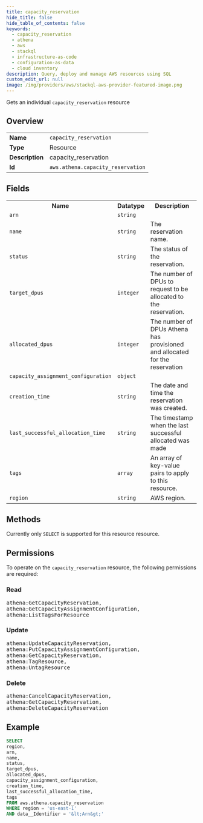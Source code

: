 ```yaml
---
title: capacity_reservation
hide_title: false
hide_table_of_contents: false
keywords:
  - capacity_reservation
  - athena
  - aws
  - stackql
  - infrastructure-as-code
  - configuration-as-data
  - cloud inventory
description: Query, deploy and manage AWS resources using SQL
custom_edit_url: null
image: /img/providers/aws/stackql-aws-provider-featured-image.png
---
```

Gets an individual <code>capacity_reservation</code> resource

## Overview
<table><tbody>
<tr><td><b>Name</b></td><td><code>capacity_reservation</code></td></tr>
<tr><td><b>Type</b></td><td>Resource</td></tr>
<tr><td><b>Description</b></td><td>capacity_reservation</td></tr>
<tr><td><b>Id</b></td><td><code>aws.athena.capacity_reservation</code></td></tr>
</tbody></table>

## Fields
<table><tbody>
<tr><th>Name</th><th>Datatype</th><th>Description</th></tr>
<tr><td><code>arn</code></td><td><code>string</code></td><td></td></tr>
<tr><td><code>name</code></td><td><code>string</code></td><td>The reservation name.</td></tr>
<tr><td><code>status</code></td><td><code>string</code></td><td>The status of the reservation.</td></tr>
<tr><td><code>target_dpus</code></td><td><code>integer</code></td><td>The number of DPUs to request to be allocated to the reservation.</td></tr>
<tr><td><code>allocated_dpus</code></td><td><code>integer</code></td><td>The number of DPUs Athena has provisioned and allocated for the reservation</td></tr>
<tr><td><code>capacity_assignment_configuration</code></td><td><code>object</code></td><td></td></tr>
<tr><td><code>creation_time</code></td><td><code>string</code></td><td>The date and time the reservation was created.</td></tr>
<tr><td><code>last_successful_allocation_time</code></td><td><code>string</code></td><td>The timestamp when the last successful allocated was made</td></tr>
<tr><td><code>tags</code></td><td><code>array</code></td><td>An array of key-value pairs to apply to this resource.</td></tr>
<tr><td><code>region</code></td><td><code>string</code></td><td>AWS region.</td></tr>

</tbody></table>

## Methods
Currently only <code>SELECT</code> is supported for this resource resource.

## Permissions

To operate on the <code>capacity_reservation</code> resource, the following permissions are required:

### Read
<pre>
athena:GetCapacityReservation,
athena:GetCapacityAssignmentConfiguration,
athena:ListTagsForResource</pre>

### Update
<pre>
athena:UpdateCapacityReservation,
athena:PutCapacityAssignmentConfiguration,
athena:GetCapacityReservation,
athena:TagResource,
athena:UntagResource</pre>

### Delete
<pre>
athena:CancelCapacityReservation,
athena:GetCapacityReservation,
athena:DeleteCapacityReservation</pre>


## Example
```sql
SELECT
region,
arn,
name,
status,
target_dpus,
allocated_dpus,
capacity_assignment_configuration,
creation_time,
last_successful_allocation_time,
tags
FROM aws.athena.capacity_reservation
WHERE region = 'us-east-1'
AND data__Identifier = '&lt;Arn&gt;'
```
